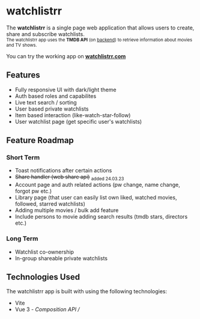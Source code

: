 # watchlistrr

The <b>watchlistrr</b> is a single page web application that allows users to create, share and subscribe watchlists. 
<br><sub>The watchlistrr app uses the <b>TMDB API</b> (on <a href="https://github.com/erdinctekay/watchlistrr-fake-backend" target="_blank">backend</a>) to retrieve information about movies and TV shows.</sub>

You can try the working app on <a href="https://watchlistrr.com/" target="_blank"><b>watchlistrr.com</b></a>

## Features

- Fully responsive UI with dark/light theme
- Auth based roles and capabilites
- Live text search / sorting
- User based private watchlists
- Item based interaction (like-watch-star-follow)
- User watchlist page (get specific user's watchlists)

## Feature Roadmap

### Short Term

- Toast notifications after certain actions
- <s>Share handler (web share api)</s> <sub>added 24.03.23</sub>
- Account page and auth related actions (pw change, name change, forgot pw etc.)
- Library page (that user can easily list own liked, watched movies, followed, starred watchlists)
- Adding multiple movies / bulk add feature
- Include persons to movie adding search results (tmdb stars, directors etc.)

### Long Term

- Watchlist co-ownership
- In-group shareable private watchlists

## Technologies Used

The watchlistrr app is built with using the following technologies:

- Vite
- Vue 3 - <i>Composition API / <script setup></i>
- Pinia
- Vue Router
- Firebase Authentication
- Bootstrap 5

## Contributing

If you'd like to contribute to the watchlistrr app, you can do so by following these steps:

1. Fork the watchlistrr app repository.
2. Make your changes and commit them to a new branch. <br><sub><i>(check <a href="#setup-and-installation">'Setup and Installation'</a> below)</i></sub>
3. Create a pull request on the watchlistrr app repository.

## Setup and Installation

To run the watchlistrr app on your local machine, you will need to follow these steps:

1. Clone the watchlistrr app repository from GitHub.
2. Install the required dependencies using the `npm install` command.
3. Set up a Firebase project and enable Firebase Authentication.
4. Make sure <a href="https://github.com/erdinctekay/watchlistrr-fake-backend" target="_blank">backend</a> is running
5. Create a `.env` file in the root directory of your project. Copy `.envExample` file to your env file and fill the blanks.
6. Start the development server using the `npm run dev` command.

## License

The watchlistrr app is licensed under the MIT License. See the `LICENSE` file for more information.
